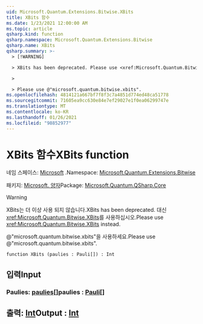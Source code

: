 ```yaml
---
uid: Microsoft.Quantum.Extensions.Bitwise.XBits
title: XBits 함수
ms.date: 1/23/2021 12:00:00 AM
ms.topic: article
qsharp.kind: function
qsharp.namespace: Microsoft.Quantum.Extensions.Bitwise
qsharp.name: XBits
qsharp.summary: >-
  > [!WARNING]

  > XBits has been deprecated. Please use <xref:Microsoft.Quantum.Bitwise.XBits> instead.

  >

  > Please use @"microsoft.quantum.bitwise.xbits".
ms.openlocfilehash: 4814121a667bf7f8f3c7a4851d774ed48ca51778
ms.sourcegitcommit: 71605ea9cc630e84e7ef29027e1f0ea06299747e
ms.translationtype: MT
ms.contentlocale: ko-KR
ms.lasthandoff: 01/26/2021
ms.locfileid: "98852977"
---
```

# <a name="xbits-function"></a><span data-ttu-id="38b1f-102">XBits 함수</span><span class="sxs-lookup"><span data-stu-id="38b1f-102">XBits function</span></span>

<span data-ttu-id="38b1f-103">네임 스페이스: [Microsoft](xref:Microsoft.Quantum.Extensions.Bitwise) .</span><span class="sxs-lookup"><span data-stu-id="38b1f-103">Namespace: [Microsoft.Quantum.Extensions.Bitwise](xref:Microsoft.Quantum.Extensions.Bitwise)</span></span>

<span data-ttu-id="38b1f-104">패키지: [Microsoft. 양자](https://nuget.org/packages/Microsoft.Quantum.QSharp.Core)</span><span class="sxs-lookup"><span data-stu-id="38b1f-104">Package: [Microsoft.Quantum.QSharp.Core](https://nuget.org/packages/Microsoft.Quantum.QSharp.Core)</span></span>


> [!WARNING]
> <span data-ttu-id="38b1f-105">XBits는 더 이상 사용 되지 않습니다.</span><span class="sxs-lookup"><span data-stu-id="38b1f-105">XBits has been deprecated.</span></span> <span data-ttu-id="38b1f-106">대신 <xref:Microsoft.Quantum.Bitwise.XBits>를 사용하십시오.</span><span class="sxs-lookup"><span data-stu-id="38b1f-106">Please use <xref:Microsoft.Quantum.Bitwise.XBits> instead.</span></span>
>
> <span data-ttu-id="38b1f-107">@"microsoft.quantum.bitwise.xbits"을 사용하세요.</span><span class="sxs-lookup"><span data-stu-id="38b1f-107">Please use @"microsoft.quantum.bitwise.xbits".</span></span>



```qsharp
function XBits (paulies : Pauli[]) : Int
```


## <a name="input"></a><span data-ttu-id="38b1f-108">입력</span><span class="sxs-lookup"><span data-stu-id="38b1f-108">Input</span></span>

### <a name="paulies--pauli"></a><span data-ttu-id="38b1f-109">Paulies: [paulies](xref:microsoft.quantum.lang-ref.pauli)[]</span><span class="sxs-lookup"><span data-stu-id="38b1f-109">paulies : [Pauli](xref:microsoft.quantum.lang-ref.pauli)[]</span></span>





## <a name="output--int"></a><span data-ttu-id="38b1f-110">출력: [Int](xref:microsoft.quantum.lang-ref.int)</span><span class="sxs-lookup"><span data-stu-id="38b1f-110">Output : [Int](xref:microsoft.quantum.lang-ref.int)</span></span>

